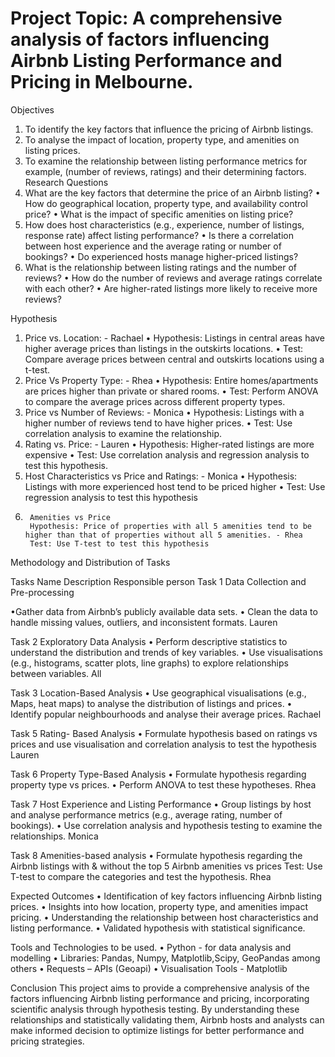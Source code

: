 # Project Topic: A comprehensive analysis of factors influencing Airbnb Listing Performance and Pricing in Melbourne.

Objectives
1.	To identify the key factors that influence the pricing of Airbnb listings.
2.	To analyse the impact of location, property type, and amenities on listing prices.
3.	To examine the relationship between listing performance metrics for example, (number of reviews, ratings) and their determining factors.
Research Questions
1.	What are the key factors that determine the price of an Airbnb listing?
•	How do geographical location, property type, and availability control price?
•	What is the impact of specific amenities on listing price?
2.	How does host characteristics (e.g., experience, number of listings, response rate) affect listing performance?
•	Is there a correlation between host experience and the average rating or number of bookings?
•	Do experienced hosts manage higher-priced listings?
3.	What is the relationship between listing ratings and the number of reviews?
•	How do the number of reviews and average ratings correlate with each other?
•	Are higher-rated listings more likely to receive more reviews?

Hypothesis
1.	Price vs. Location: - Rachael
•	Hypothesis: Listings in central areas have higher average prices than listings in the outskirts locations.
•	Test: Compare average prices between central and outskirts locations using a t-test.
2.	Price Vs Property Type: - Rhea
•	Hypothesis: Entire homes/apartments are prices higher than private or shared rooms.
•	Test: Perform ANOVA to compare the average prices across different property types.
3.	Price vs Number of Reviews: - Monica
•	Hypothesis: Listings with a higher number of reviews tend to have higher prices.
•	Test: Use correlation analysis to examine the relationship.
4.	Rating vs. Price: - Lauren
•	Hypothesis: Higher-rated listings are more expensive
•	Test: Use correlation analysis and regression analysis to test this hypothesis.
5.	Host Characteristics vs Price and Ratings: - Monica
•	Hypothesis: Listings with more experienced host tend to be priced higher
•	Test: Use regression analysis to test this hypothesis
6.      Amenities vs Price
        Hypothesis: Price of properties with all 5 amenities tend to be higher than that of properties without all 5 amenities. - Rhea 
        Test: Use T-test to test this hypothesis
    
Methodology and Distribution of Tasks

Tasks	Name	Description	Responsible person
Task 1	Data Collection and Pre-processing

•Gather data from Airbnb’s publicly available data sets.
•	Clean the data to handle missing values, outliers, and inconsistent formats.
	Lauren
 
Task 2	Exploratory Data Analysis	•	Perform descriptive statistics to understand the distribution and trends of key variables.
•	Use visualisations (e.g., histograms, scatter plots, line graphs) to explore relationships between variables.	All

Task 3	Location-Based Analysis	•	Use geographical visualisations (e.g., Maps, heat maps) to analyse the distribution of listings and prices.
•	Identify popular neighbourhoods and analyse their average prices.	Rachael

Task 5	Rating- Based Analysis	•	Formulate hypothesis based on ratings vs prices and use visualisation and correlation analysis to test the hypothesis	Lauren

Task 6	Property Type-Based Analysis	•	Formulate hypothesis regarding property type vs prices.
•	Perform ANOVA to test these hypotheses.	    Rhea

Task 7	Host Experience and Listing Performance	•	Group listings by host and analyse performance metrics (e.g., average rating, number of bookings).
•	Use correlation analysis and hypothesis testing to examine the relationships.	Monica

Task 8 Amenities-based analysis  •	Formulate hypothesis regarding the Airbnb listings with & without the top 5 Airbnb amenities vs prices
Test: Use T-test to compare the categories and test the hypothesis.  Rhea

Expected Outcomes
•	Identification of key factors influencing Airbnb listing prices.
•	Insights into how location, property type, and amenities impact pricing.
•	Understanding the relationship between host characteristics and listing performance.
•	Validated hypothesis with statistical significance.

Tools and Technologies to be used.
•	Python - for data analysis and modelling
•	Libraries: Pandas, Numpy, Matplotlib,Scipy, GeoPandas among others
•	Requests – APIs (Geoapi)
•	Visualisation Tools - Matplotlib

Conclusion
This project aims to provide a comprehensive analysis of the factors influencing Airbnb listing performance and pricing, incorporating scientific analysis through hypothesis testing. By understanding these relationships and statistically validating them, Airbnb hosts and analysts can make informed decision to optimize listings for better performance and pricing strategies.

    
 

 


